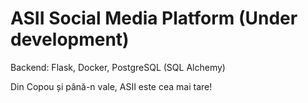 # ASII Social Media Platform (Under development) 
Backend: Flask, Docker, PostgreSQL (SQL Alchemy)

Din Copou și până-n vale, ASII este cea mai tare!
